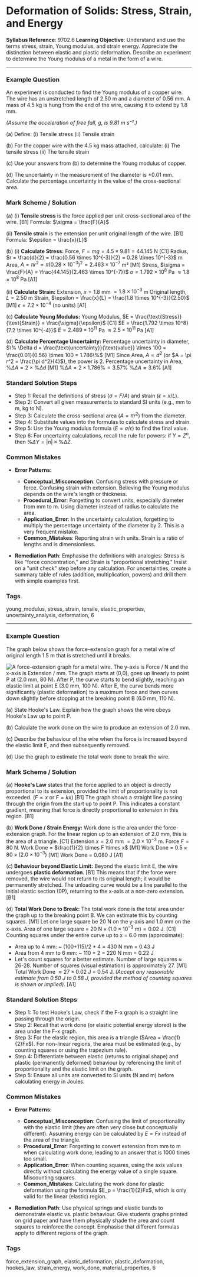 # Deformation of Solids: Stress, Strain, and Energy

**Syllabus Reference**: 9702.6
**Learning Objective**: Understand and use the terms stress, strain, Young modulus, and strain energy. Appreciate the distinction between elastic and plastic deformation. Describe an experiment to determine the Young modulus of a metal in the form of a wire.

 

---
### Example Question

An experiment is conducted to find the Young modulus of a copper wire. The wire has an unstretched length of 2.50 m and a diameter of 0.56 mm. A mass of 4.5 kg is hung from the end of the wire, causing it to extend by 1.8 mm.

*(Assume the acceleration of free fall, g, is 9.81 m s⁻².)*

(a) Define:
    (i) Tensile stress
    (ii) Tensile strain

(b) For the copper wire with the 4.5 kg mass attached, calculate:
    (i) The tensile stress
    (ii) The tensile strain

(c) Use your answers from (b) to determine the Young modulus of copper.

(d) The uncertainty in the measurement of the diameter is $\pm 0.01$ mm. Calculate the percentage uncertainty in the value of the cross-sectional area.

### Mark Scheme / Solution
(a) (i) **Tensile stress** is the force applied per unit cross-sectional area of the wire. [B1]
   Formula: $\sigma = \frac{F}{A}$

   (ii) **Tensile strain** is the extension per unit original length of the wire. [B1]
   Formula: $\epsilon = \frac{x}{L}$

(b) (i) **Calculate Stress:**
   Force, $F = mg = 4.5 \times 9.81 = 44.145$ N [C1]
   Radius, $r = \frac{d}{2} = \frac{0.56 \times 10^{-3}}{2} = 0.28 \times 10^{-3}$ m
   Area, $A = \pi r^2 = \pi (0.28 \times 10^{-3})^2 = 2.463 \times 10^{-7}$ m² [M1]
   Stress, $\sigma = \frac{F}{A} = \frac{44.145}{2.463 \times 10^{-7}}$
   $\sigma = 1.792 \times 10^8$ Pa $\approx 1.8 \times 10^8$ Pa [A1]

   (ii) **Calculate Strain:**
   Extension, $x = 1.8$ mm $= 1.8 \times 10^{-3}$ m
   Original length, $L = 2.50$ m
   Strain, $\epsilon = \frac{x}{L} = \frac{1.8 \times 10^{-3}}{2.50}$ [M1]
   $\epsilon = 7.2 \times 10^{-4}$ (no units) [A1]

(c) **Calculate Young Modulus:**
   Young Modulus, $E = \frac{\text{Stress}}{\text{Strain}} = \frac{\sigma}{\epsilon}$ [C1]
   $E = \frac{1.792 \times 10^8}{7.2 \times 10^{-4}}$
   $E = 2.489 \times 10^{11}$ Pa $\approx 2.5 \times 10^{11}$ Pa [A1]

(d) **Calculate Percentage Uncertainty:**
   Percentage uncertainty in diameter, $\% \Delta d = \frac{\text{uncertainty}}{\text{value}} \times 100 = \frac{0.01}{0.56} \times 100 = 1.786\%$ [M1]
   Since Area, $A \propto d^2$ (or $A = \pi r^2 = \frac{\pi d^2}{4}$), the power is 2.
   Percentage uncertainty in Area, $\% \Delta A = 2 \times \% \Delta d$ [M1]
   $\% \Delta A = 2 \times 1.786\% = 3.57\%$
   $\% \Delta A \approx 3.6\%$ [A1]

### Standard Solution Steps
- Step 1: Recall the definitions of stress ($\sigma = F/A$) and strain ($\epsilon = x/L$).
- Step 2: Convert all given measurements to standard SI units (e.g., mm to m, kg to N).
- Step 3: Calculate the cross-sectional area ($A = \pi r^2$) from the diameter.
- Step 4: Substitute values into the formulas to calculate stress and strain.
- Step 5: Use the Young modulus formula ($E = \sigma / \epsilon$) to find the final value.
- Step 6: For uncertainty calculations, recall the rule for powers: if $Y = Z^n$, then $\% \Delta Y = |n| \times \% \Delta Z$.

 

### Common Mistakes
- **Error Patterns**:
    - **Conceptual_Misconception**: Confusing stress with pressure or force. Confusing strain with extension. Believing the Young modulus depends on the wire's length or thickness.
    - **Procedural_Error**: Forgetting to convert units, especially diameter from mm to m. Using diameter instead of radius to calculate the area.
    - **Application_Error**: In the uncertainty calculation, forgetting to multiply the percentage uncertainty of the diameter by 2. This is a very frequent mistake.
    - **Common_Mistakes**: Reporting strain with units. Strain is a ratio of lengths and is dimensionless.

- **Remediation Path**: Emphasise the definitions with analogies: Stress is like "force concentration," and Strain is "proportional stretching." Insist on a "unit check" step before any calculation. For uncertainties, create a summary table of rules (addition, multiplication, powers) and drill them with simple examples first.

 

### Tags
young_modulus, stress, strain, tensile, elastic_properties, uncertainty_analysis, deformation, 6

---
### Example Question

The graph below shows the force-extension graph for a metal wire of original length 1.5 m that is stretched until it breaks.

![A force-extension graph for a metal wire. The y-axis is Force / N and the x-axis is Extension / mm. The graph starts at (0,0), goes up linearly to point P at (2.0 mm, 80 N). After P, the curve starts to bend slightly, reaching an elastic limit at point E (3.0 mm, 100 N). After E, the curve bends more significantly (plastic deformation) to a maximum force and then curves down slightly before stopping at the breaking point B (6.0 mm, 110 N).](placeholder_url)

(a) State Hooke's Law. Explain how the graph shows the wire obeys Hooke's Law up to point P.

(b) Calculate the work done on the wire to produce an extension of 2.0 mm.

(c) Describe the behaviour of the wire when the force is increased beyond the elastic limit E, and then subsequently removed.

(d) Use the graph to estimate the total work done to break the wire.

### Mark Scheme / Solution
(a) **Hooke's Law** states that the force applied to an object is directly proportional to its extension, provided the limit of proportionality is not exceeded. ($F \propto x$ or $F = kx$) [B1]
   The graph shows a straight line passing through the origin from the start up to point P. This indicates a constant gradient, meaning that force is directly proportional to extension in this region. [B1]

(b) **Work Done / Strain Energy:**
   Work done is the area under the force-extension graph. For the linear region up to an extension of 2.0 mm, this is the area of a triangle. [C1]
   Extension $x = 2.0$ mm $= 2.0 \times 10^{-3}$ m. Force $F = 80$ N.
   Work Done = $\frac{1}{2} \times F \times x$ [M1]
   Work Done = $0.5 \times 80 \times (2.0 \times 10^{-3})$ [M1]
   Work Done = 0.080 J [A1]

(c) **Behaviour beyond Elastic Limit:**
   Beyond the elastic limit E, the wire undergoes **plastic deformation**. [B1]
   This means that if the force were removed, the wire would not return to its original length; it would be permanently stretched. The unloading curve would be a line parallel to the initial elastic section (0P), returning to the x-axis at a non-zero extension. [B1]

(d) **Total Work Done to Break:**
   The total work done is the total area under the graph up to the breaking point B. We can estimate this by counting squares. [M1]
   Let one large square be 20 N on the y-axis and 1.0 mm on the x-axis.
   Area of one large square = $20 \text{ N} \times (1.0 \times 10^{-3} \text{ m}) = 0.02$ J. [C1]
   Counting squares under the entire curve up to x = 6.0 mm (approximate):
   - Area up to 4 mm: ~ (100+115)/2 * 4 = 430 N mm = 0.43 J
   - Area from 4 mm to 6 mm: ~ 110 * 2 = 220 N mm = 0.22 J
   - Let's count squares for a better estimate. Number of large squares $\approx$ 26-28.
   Number of squares (visual estimation) is approximately 27. [M1]
   Total Work Done $\approx 27 \times 0.02$ J = 0.54 J.
   *(Accept any reasonable estimate from 0.50 J to 0.58 J, provided the method of counting squares is shown or implied).* [A1]

### Standard Solution Steps
- Step 1: To test Hooke's Law, check if the F-x graph is a straight line passing through the origin.
- Step 2: Recall that work done (or elastic potential energy stored) is the area under the F-x graph.
- Step 3: For the elastic region, this area is a triangle ($Area = \frac{1}{2}Fx$). For non-linear regions, the area must be estimated (e.g., by counting squares or using the trapezium rule).
- Step 4: Differentiate between elastic (returns to original shape) and plastic (permanently deformed) behaviour by referencing the limit of proportionality and the elastic limit on the graph.
- Step 5: Ensure all units are converted to SI units (N and m) before calculating energy in Joules.

 

### Common Mistakes
- **Error Patterns**:
    - **Conceptual_Misconception**: Confusing the limit of proportionality with the elastic limit (they are often very close but conceptually different). Assuming energy can be calculated by $E = Fx$ instead of the area of the triangle.
    - **Procedural_Error**: Forgetting to convert extension from mm to m when calculating work done, leading to an answer that is 1000 times too small.
    - **Application_Error**: When counting squares, using the axis values directly without calculating the energy value of a single square. Miscounting squares.
    - **Common_Mistakes**: Calculating the work done for plastic deformation using the formula $E_p = \frac{1}{2}Fx$, which is only valid for the linear (elastic) region.

- **Remediation Path**: Use physical springs and elastic bands to demonstrate elastic vs. plastic behaviour. Give students graphs printed on grid paper and have them physically shade the area and count squares to reinforce the concept. Emphasise that different formulas apply to different regions of the graph.

 

### Tags
force_extension_graph, elastic_deformation, plastic_deformation, hookes_law, strain_energy, work_done, material_properties, 6